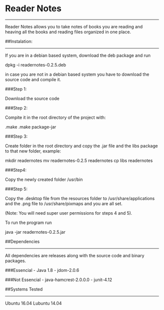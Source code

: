 # Reader Notes
<hr>

Reader Notes allows you to take notes of books you are reading and heaving
all the books and reading files organized in one place.

##Instalation:
<hr>

If you are in a debian based system, download the deb package and run

dpkg -i readernotes-0.2.5.deb

in case you are not in a debian based system you have to download the source
code and compile it.

###Step 1:

Download the source code

###Step 2:

Compite it in the root directory of the project with:

.make
.make package-jar

###Step 3: 

Create folder in the root directory and copy the .jar file and the libs package
to that new folder, example:

mkdir readernotes
mv readernotes-0.2.5 readernotes
cp libs readernotes

###Step4:

Copy the newly created folder /usr/bin 

###Step 5:

Copy the .desktop file from the resources folder to /usr/share/applications
and the .png file to /usr/share/pixmaps and you are all set.

(Note: You will need super user permissions for steps 4 and 5).


To run the program run

java -jar readernotes-0.2.5.jar

##Dependencies
<hr>

All dependencies are releases along with the source code and binary packages.

###Essencial
	- Java 1.8
	- jdom-2.0.6

###Not Essencial
	- java-hamcrest-2.0.0.0
	- junit-4.12

##Systems Tested
<hr>

Ubuntu 16.04
Lubuntu 14.04

